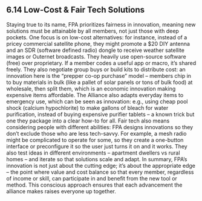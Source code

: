 ## 6.14 Low-Cost & Fair Tech Solutions

Staying true to its name, FPA prioritizes fairness in innovation, meaning new solutions must be attainable by all members, not just those with deep pockets. One focus is on low-cost alternatives: for instance, instead of a pricey commercial satellite phone, they might promote a $20 DIY antenna and an SDR (software defined radio) dongle to receive weather satellite images or Outernet broadcasts. They heavily use open-source software (free) over proprietary. If a member codes a useful app or macro, it’s shared freely. They also negotiate group buys or build kits to distribute cost: an innovation here is the “prepper co-op purchase” model – members chip in to buy materials in bulk (like a pallet of solar panels or tons of bulk food) at wholesale, then split them, which is an economic innovation making expensive items affordable. The Alliance also adapts everyday items to emergency use, which can be seen as innovation: e.g., using cheap pool shock (calcium hypochlorite) to make gallons of bleach for water purification, instead of buying expensive purifier tablets – a known trick but one they package into a clear how-to for all. Fair tech also means considering people with different abilities: FPA designs innovations so they don’t exclude those who are less tech-savvy. For example, a mesh radio might be complicated to operate for some, so they create a one-button interface or preconfigure it so the user just turns it on and it works. They also test ideas in different environments – apartment dwellers vs rural homes – and iterate so that solutions scale and adapt. In summary, FPA’s innovation is not just about the cutting edge; it’s about the appropriate edge – the point where value and cost balance so that every member, regardless of income or skill, can participate in and benefit from the new tool or method. This conscious approach ensures that each advancement the alliance makes raises everyone up together.